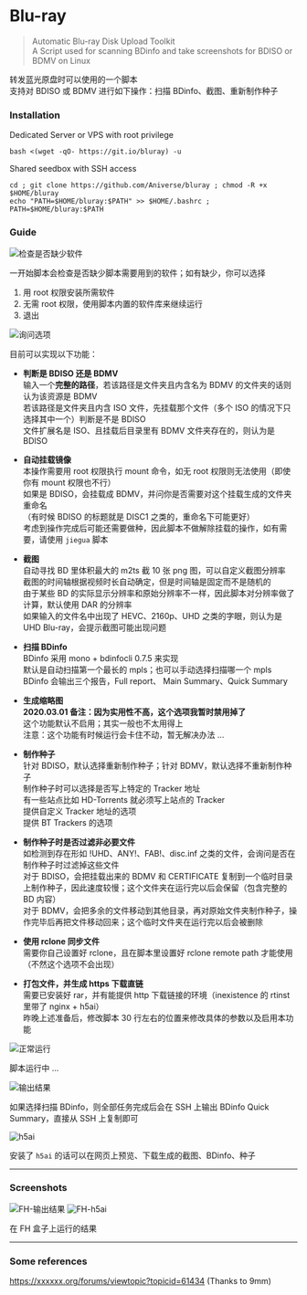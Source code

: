 # Blu-ray
> Automatic Blu-ray Disk Upload Toolkit  
> A Script used for scanning BDinfo and take screenshots for BDISO or BDMV on Linux  

转发蓝光原盘时可以使用的一个脚本  
支持对 BDISO 或 BDMV 进行如下操作：扫描 BDinfo、截图、重新制作种子  

### Installation

Dedicated Server or VPS with root privilege  
```
bash <(wget -qO- https://git.io/bluray) -u
```

Shared seedbox with SSH access  
```
cd ; git clone https://github.com/Aniverse/bluray ; chmod -R +x $HOME/bluray
echo "PATH=$HOME/bluray:$PATH" >> $HOME/.bashrc ; PATH=$HOME/bluray:$PATH
```

### Guide

![检查是否缺少软件](https://github.com/Aniverse/filesss/raw/master/Images/2018.02.22.bluray.01.png)

一开始脚本会检查是否缺少脚本需要用到的软件；如有缺少，你可以选择
1. 用 root 权限安装所需软件  
2. 无需 root 权限，使用脚本内置的软件库来继续运行  
3. 退出  

![询问选项](https://github.com/Aniverse/filesss/raw/master/Images/2018.02.22.bluray.02.png)

目前可以实现以下功能：  

- **判断是 BDISO 还是 BDMV**  
输入一个**完整的路径**，若该路径是文件夹且内含名为 BDMV 的文件夹的话则认为该资源是 BDMV  
若该路径是文件夹且内含 ISO 文件，先挂载那个文件（多个 ISO 的情况下只选择其中一个）判断是不是 BDISO  
文件扩展名是 ISO、且挂载后目录里有 BDMV 文件夹存在的，则认为是 BDISO  

- **自动挂载镜像**  
本操作需要用 root 权限执行 mount 命令，如无 root 权限则无法使用（即使你有 mount 权限也不行）  
如果是 BDISO，会挂载成 BDMV，并问你是否需要对这个挂载生成的文件夹重命名  
（有时候 BDISO 的标题就是 DISC1 之类的，重命名下可能更好）  
考虑到操作完成后可能还需要做种，因此脚本不做解除挂载的操作，如有需要，请使用 `jiegua` 脚本  

- **截图**  
自动寻找 BD 里体积最大的 m2ts 截 10 张 png 图，可以自定义截图分辨率  
截图的时间轴根据视频时长自动确定，但是时间轴是固定而不是随机的  
由于某些 BD 的实际显示分辨率和原始分辨率不一样，因此脚本对分辨率做了计算，默认使用 DAR 的分辨率  
如果输入的文件名中出现了 HEVC、2160p、UHD 之类的字眼，则认为是 UHD Blu-ray，会提示截图可能出现问题  

- **扫描 BDinfo**  
BDinfo 采用 mono + bdinfocli 0.7.5 来实现  
默认是自动扫描第一个最长的 mpls；也可以手动选择扫描哪一个 mpls  
BDinfo 会输出三个报告，Full report、 Main Summary、Quick Summary  

- **生成缩略图**  
**2020.03.01 备注：因为实用性不高，这个选项我暂时禁用掉了**  
这个功能默认不启用；其实一般也不太用得上  
注意：这个功能有时候运行会卡住不动，暂无解决办法 ...  

- **制作种子**  
针对 BDISO，默认选择重新制作种子；针对 BDMV，默认选择不重新制作种子  
制作种子时可以选择是否写上特定的 Tracker 地址  
有一些站点比如 HD-Torrents 就必须写上站点的 Tracker  
提供自定义 Tracker 地址的选项  
提供 BT Trackers 的选项  

- **制作种子时是否过滤非必要文件**  
如检测到存在形如 !UHD、ANY!、FAB!、disc.inf 之类的文件，会询问是否在制作种子时过滤掉这些文件  
对于 BDISO，会把挂载出来的 BDMV 和 CERTIFICATE 复制到一个临时目录上制作种子，因此速度较慢；这个文件夹在运行完以后会保留（包含完整的 BD 内容）  
对于 BDMV，会把多余的文件移动到其他目录，再对原始文件夹制作种子，操作完毕后再把文件移动回来；这个临时文件夹在运行完以后会被删除  

- **使用 rclone 同步文件**  
需要你自己设置好 rclone，且在脚本里设置好 rclone remote path 才能使用（不然这个选项不会出现）  

- **打包文件，并生成 https 下载直链**  
需要已安装好 rar，并有能提供 http 下载链接的环境（inexistence 的 rtinst 里带了 nginx + h5ai）  
昨晚上述准备后，修改脚本 30 行左右的位置来修改具体的参数以及启用本功能  

![正常运行](https://github.com/Aniverse/filesss/raw/master/Images/2018.02.22.bluray.03.png)

脚本运行中 ...  

![输出结果](https://github.com/Aniverse/filesss/raw/master/Images/2018.02.22.bluray.04.png)

如果选择扫描 BDinfo，则全部任务完成后会在 SSH 上输出 BDinfo Quick Summary，直接从 SSH 上复制即可  

![h5ai](https://github.com/Aniverse/filesss/raw/master/Images/2018.02.22.bluray.05.png)

安装了 `h5ai` 的话可以在网页上预览、下载生成的截图、BDinfo、种子  

  -------------------
### Screenshots

![FH-输出结果](https://github.com/Aniverse/filesss/raw/master/Images/OLD/2018.02.16.bdupload.04.png)
![FH-h5ai](https://github.com/Aniverse/filesss/raw/master/Images/OLD/2018.02.16.bdupload.05.png)

在 FH 盒子上运行的结果  

  -------------------
### Some references

https://xxxxxx.org/forums/viewtopic?topicid=61434 (Thanks to 9mm)  

